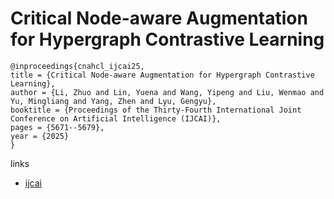 # Critical Node-aware Augmentation for Hypergraph Contrastive Learning

```
@inproceedings{cnahcl_ijcai25,
title = {Critical Node-aware Augmentation for Hypergraph Contrastive Learning},
author = {Li, Zhuo and Lin, Yuena and Wang, Yipeng and Liu, Wenmao and Yu, Mingliang and Yang, Zhen and Lyu, Gengyu},
booktitle = {Proceedings of the Thirty-Fourth International Joint Conference on Artificial Intelligence (IJCAI)},
pages = {5671--5679},
year = {2025}
}
```

links
- [ijcai](https://www.ijcai.org/proceedings/2025/631)
